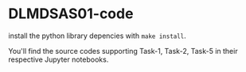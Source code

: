 # DLMDSAS01-code

install the python library depencies with `make install`.

You'll find the source codes supporting Task-1, Task-2, Task-5 in their respective Jupyter notebooks.

